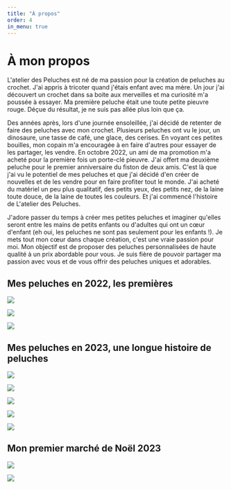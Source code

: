 ```yaml
---
title: "À propos"
order: 4
in_menu: true
---
```

# À mon propos

L'atelier des Peluches est né de ma passion pour la création de peluches au crochet.                                       J'ai appris à tricoter quand j'étais enfant avec ma mère. Un jour j'ai découvert un crochet dans sa boite aux merveilles et ma curiosité m'a poussée à essayer. Ma première peluche était une toute petite pieuvre rouge. Déçue du résultat, je ne suis pas allée plus loin que ça.                                                         

Des années après, lors d'une journée ensoleillée, j'ai décidé de retenter de faire des peluches avec mon crochet. Plusieurs peluches ont vu le jour, un dinosaure, une tasse de café, une glace, des cerises. En voyant ces petites bouilles, mon copain m'a encouragée à en faire d'autres pour essayer de les partager, les vendre. En octobre 2022, un ami de ma promotion m'a acheté pour la première fois un porte-clé pieuvre. J'ai offert ma deuxième peluche pour le premier anniversaire du fiston de deux amis. C'est là que j'ai vu le potentiel de mes peluches et que j'ai décidé d'en créer de nouvelles et de les vendre pour en faire profiter tout le monde.                                                                                                           J'ai acheté du matériel un peu plus qualitatif, des petits yeux, des petits nez, de la laine toute douce, de la laine de toutes les couleurs. Et j'ai commencé l'histoire de L'atelier des Peluches. 

J'adore passer du temps à créer mes petites peluches et imaginer qu'elles seront entre les mains de petits enfants ou d'adultes qui ont un cœur d'enfant (eh oui, les peluches ne sont pas seulement pour les enfants !). Je mets tout mon cœur dans chaque création, c'est une vraie passion pour moi.         Mon objectif est de proposer des peluches personnalisées de haute qualité à un prix abordable pour vous. Je suis fière de pouvoir partager ma passion avec vous et de vous offrir des peluches uniques et adorables.

## Mes peluches en 2022, les premières

![](https://assets.zyrosite.com/cdn-cgi/image/format=auto,w=283,h=284,fit=crop/YleLpZ9rZju12kMK/img_20230819_155107-mv05kPQOV4H1oZx1.jpg)

![](https://assets.zyrosite.com/cdn-cgi/image/format=auto,w=285,h=286,fit=crop,trim=0;150.94339622641508;0;1968.301886792453/YleLpZ9rZju12kMK/img_20230819_155049-A1a1ozNyy6tjaQ4Q.jpg)

![](https://assets.zyrosite.com/cdn-cgi/image/format=auto,w=287,h=288,fit=crop,trim=0;1800;0;318/YleLpZ9rZju12kMK/img_20230819_155049-A1a1ozNyy6tjaQ4Q.jpg)

## Mes peluches en 2023, une longue histoire de peluches

![](https://assets.zyrosite.com/cdn-cgi/image/format=auto,w=417,h=296,fit=crop/YleLpZ9rZju12kMK/img_20230818_220917-YZ9aW8GEvZCMz3Re.jpg)

![](https://assets.zyrosite.com/cdn-cgi/image/format=auto,w=307,h=308,fit=crop/YleLpZ9rZju12kMK/1704391608604-dOq7RzEleQHyerD5.jpg)

![](https://assets.zyrosite.com/cdn-cgi/image/format=auto,w=322,h=229,fit=crop,trim=270.5934065934066;157.84615384615387;744.131868131868;157.84615384615387/YleLpZ9rZju12kMK/img_20230902_143601-d953kRyeMXUZbNa1.jpg)

![](https://assets.zyrosite.com/cdn-cgi/image/format=auto,w=307,h=308,fit=crop/YleLpZ9rZju12kMK/img_20230818_220558-mk382vagZjSLNJnm.jpg)

![](https://assets.zyrosite.com/cdn-cgi/image/format=auto,w=322,h=229,fit=crop,trim=51.891891891891895;765.950177935943;142.7027027027027;791.914590747331/YleLpZ9rZju12kMK/img_20230818_220659-YNqO9B6gpLh22nLg.jpg)

## Mon premier marché de Noël 2023

![](https://assets.zyrosite.com/cdn-cgi/image/format=auto,w=544,h=308,fit=crop/YleLpZ9rZju12kMK/1704402634579-YrD6Kn6JO7uGDw3p.jpg)

![](https://assets.zyrosite.com/cdn-cgi/image/format=auto,w=544,h=308,fit=crop/YleLpZ9rZju12kMK/1704402634570-mjEQJM5v3LuqV572.jpg) 